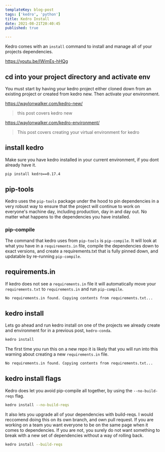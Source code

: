 ```yaml
---
templateKey: blog-post
tags: ['kedro', 'python']
title: Kedro Install
date: 2021-08-21T20:40:45
published: true

---
```


Kedro comes with an `install` command to install and manage all of your
projects dependencies.

https://youtu.be/IWimEs-hHQg

## cd into your project directory and activate env

You must start by having your kedro project either cloned down
from an existing project or created from kedro new.  Then
activate your environment.

https://waylonwalker.com/kedro-new/

> this post covers kedro new

https://waylonwalker.com/kedro-environment/

> This post covers creating your virtual environment for kedro

## install kedro

Make sure you have kedro installed in your current
environment, if you dont already have it.

``` bash
pip install kedro==0.17.4
```

## pip-tools

Kedro uses the `pip-tools` package under the hood to pin
dependencies in a very robust way to ensure that the project
will continue to work on everyone's machine day, including
production, day in and day out.  No matter what happens to the
dependencies you have installed.

### pip-compile

The command that kedro uses from `pip-tools` is `pip-compile`.  It will look at
what you have in a `requirements.in` file, compile the dependencies down to
exact versions, and create a requirements.txt that is fully pinned down, and
updatable by re-running `pip-compile`.

## requirements.in

If kedro does not see a `requirements.in` file it will automatically move your
`requirements.txt` to `requirements.in` and run `pip-compile`.

``` bash
No requirements.in found. Copying contents from requirements.txt...
```


## kedro install

Lets go ahead and run kedro install on one of the projects we already create
and environment for in a previous post, `kedro-conda`.

``` bash
kedro install
```

The first time you run this on a new repo it is likely that you will run into
this warning about creating a new `requirements.in` file.

``` bash
No requirements.in found. Copying contents from requirements.txt...
```

## kedro install flags

Kedro does let you avoid pip-compile all together, by using the
`--no-build-reqs` flag.

``` bash
kedro install --no-build-reqs
```

It also lets you upgrade all of your dependencies with build-reqs.  I would
reccomend doing this on its own branch, and own pull request.  If you are
working on a team you want everyone to be on the same page when it comes to
dependencies.  If you are not, you surely do not want something to break with a
new set of dependencies without a way of rolling back.

``` bash
kedro install --build-reqs
```
